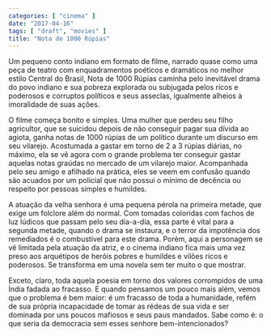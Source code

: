 ```yaml
---
categories: [ "cinema" ]
date: "2017-04-16"
tags: [ "draft", "movies" ]
title: "Nota de 1000 Rúpias"
---
```

Um pequeno conto indiano em formato de filme, narrado quase como uma
peça de teatro com enquadramentos poéticos e dramáticos no melhor
estilo Central do Brasil, Nota de 1000 Rúpias caminha pelo inevitável
drama do povo indiano e sua pobreza explorada ou subjugada pelos ricos
e poderosos e corruptos políticos e seus asseclas, igualmente alheios
à imoralidade de suas ações.

O filme começa bonito e simples. Uma mulher que perdeu seu filho
agricultor, que se suicidou depois de não conseguir pagar sua dívida ao
agiota, ganha notas de 1000 rúpias de um político durante um discurso
em seu vilarejo. Acostumada a gastar em torno de 2 a 3 rúpias diárias,
no máximo, ela se vê agora com o grande problema ter conseguir gastar
aquelas notas graúdas no mercado de um vilarejo maior. Acompanhada
pelo seu amigo e afilhado na prática, eles se veem em confusão quando
são acuados por um policial que não possui o mínimo de decência ou
respeito por pessoas simples e humildes.

A atuação da velha senhora é uma pequena pérola na primeira metade,
que exige um folclore além do normal. Com tomadas coloridas com fachos
de luz lúdicos que passam pelo seu dia-a-dia, essa parte é vital para a
segunda metade, quando o drama se instaura, e o terror da impotência dos
remediados é o combustível para este drama. Porém, aqui a personagem
se vê limitada pela atuação da atriz, e o cinema indiano fica mais uma
vez preso aos arquétipos de heróis pobres e humildes e vilões ricos
e poderosos. Se transforma em uma novela sem ter muito o que mostrar.

Exceto, claro, toda aquela poesia em torno dos valores corrompidos de
uma Índia fadada ao fracasso. E quando pensamos um pouco mais além,
vemos que o problema é bem maior: é um fracasso de toda a humanidade,
refém de sua própria incapacidade de tomar as rédeas de sua vida e
ser dominada por uns poucos mafiosos e seus paus mandados. Sabe como é:
o que seria da democracia sem esses senhore bem-intencionados?
